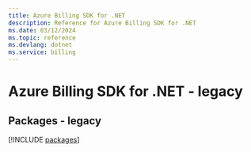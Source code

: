 ```yaml
---
title: Azure Billing SDK for .NET
description: Reference for Azure Billing SDK for .NET
ms.date: 03/12/2024
ms.topic: reference
ms.devlang: dotnet
ms.service: billing
---
```

# Azure Billing SDK for .NET - legacy
## Packages - legacy
[!INCLUDE [packages](billing-index.md)]